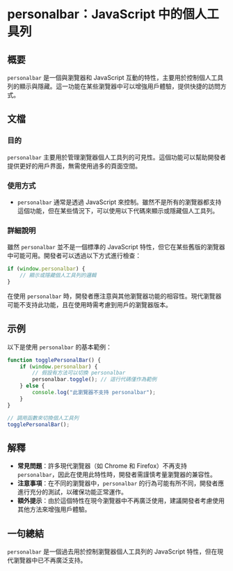 <!--
Meta Description: # personalbar：JavaScript 中的個人工具列 ## 概要 `personalbar` 是一個與瀏覽器和 JavaScript 互動的特性，主要用於控制個人工具列的顯示與隱藏。這一功能在某些瀏覽器中可以增強用戶體驗，提供快捷的訪問方式。 ## 文檔 ### 目的 `personal...
Meta Keywords: personalbar, javascript, window, togglepersonalbar, 中的個人工具列
-->

# personalbar：JavaScript 中的個人工具列

## 概要
`personalbar` 是一個與瀏覽器和 JavaScript 互動的特性，主要用於控制個人工具列的顯示與隱藏。這一功能在某些瀏覽器中可以增強用戶體驗，提供快捷的訪問方式。

## 文檔
### 目的
`personalbar` 主要用於管理瀏覽器個人工具列的可見性。這個功能可以幫助開發者提供更好的用戶界面，無需使用過多的頁面空間。

### 使用方式
- `personalbar` 通常是透過 JavaScript 來控制。雖然不是所有的瀏覽器都支持這個功能，但在某些情況下，可以使用以下代碼來顯示或隱藏個人工具列。

### 詳細說明
雖然 `personalbar` 並不是一個標準的 JavaScript 特性，但它在某些舊版的瀏覽器中可能可用。開發者可以透過以下方式進行檢查：

```javascript
if (window.personalbar) {
    // 顯示或隱藏個人工具列的邏輯
}
```

在使用 `personalbar` 時，開發者應注意與其他瀏覽器功能的相容性。現代瀏覽器可能不支持此功能，且在使用時需考慮到用戶的瀏覽器版本。

## 示例
以下是使用 `personalbar` 的基本範例：

```javascript
function togglePersonalBar() {
    if (window.personalbar) {
        // 假設有方法可以切換 personalbar
        personalbar.toggle(); // 這行代碼僅作為範例
    } else {
        console.log("此瀏覽器不支持 personalbar");
    }
}

// 調用函數來切換個人工具列
togglePersonalBar();
```

## 解釋
- **常見問題**：許多現代瀏覽器（如 Chrome 和 Firefox）不再支持 `personalbar`，因此在使用此特性時，開發者需謹慎考量瀏覽器的兼容性。
- **注意事項**：在不同的瀏覽器中，`personalbar` 的行為可能有所不同，開發者應進行充分的測試，以確保功能正常運作。
- **額外提示**：由於這個特性在現今瀏覽器中不再廣泛使用，建議開發者考慮使用其他方法來增強用戶體驗。

## 一句總結
`personalbar` 是一個過去用於控制瀏覽器個人工具列的 JavaScript 特性，但在現代瀏覽器中已不再廣泛支持。